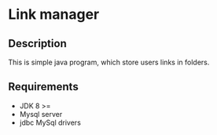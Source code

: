 # Link manager

## Description

This is simple java program, which store users links in folders.

## Requirements

* JDK 8 >=
* Mysql server
* jdbc MySql drivers


